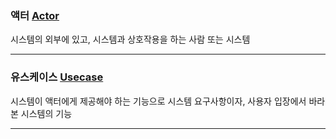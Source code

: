 ### 액터 [Actor](https://github.com/notRoyKim/TIL/blob/main/CS/A.md#actor)
시스템의 외부에 있고, 시스템과 상호작용을 하는 사람 또는 시스템
***
### 유스케이스 [Usecase](https://github.com/notRoyKim/TIL/blob/main/CS/U.md#usecase)
시스템이 액터에게 제공해야 하는 기능으로 시스템 요구사항이자, 사용자 입장에서 바라본 시스템의 기능
***
